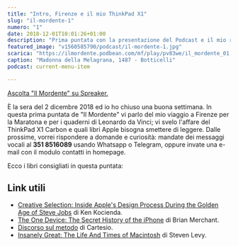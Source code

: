```yaml
---
title: "Intro, Firenze e il mio ThinkPad X1"
slug: "il-mordente-1"
numero: "1"
date: 2018-12-01T10:01:26+01:00
description: "Prima puntata con la presentazione del Podcast e il mio recente viaggio a Firenze."
featured_image: "v1560585790/podcast/il-mordente-1.jpg"
scarica: "https://ilmordente.podbean.com/mf/play/pv83we/il_mordente_01.mp3"
caption: "Madonna della Melagrana, 1487 - Botticelli"
podcast: current-menu-item

---
```

<a class="spreaker-player" href="https://www.spreaker.com/show/il-mordente" data-resource="episode_id=16368928" data-width="100%" data-height="200" data-theme="light" data-playlist="false" data-playlist-continuous="false" data-autoplay="false" data-live-autoplay="false" data-chapters-image="true" data-episode-image-position="right" data-hide-logo="false" data-hide-likes="false" data-hide-comments="false" data-hide-sharing="false" >Ascolta "Il Mordente" su Spreaker.</a>

È la sera del 2 dicembre 2018 ed io ho chiuso una buona settimana. In questa prima puntata de "Il Mordente" vi parlo del mio viaggio a Firenze per la Maratona e per i quaderni di Leonardo da Vinci; vi svelo l'affare del ThinkPad X1 Carbon e quali libri Apple bisogna smettere di leggere. Dalle prossime, vorrei rispondere a domande e curiosità: mandate dei messaggi vocali al **351 8516089** usando Whatsapp o Telegram, oppure invate una e-mail con il modulo contatti in homepage.

Ecco i libri consigliati in questa puntata:

## Link utili
<ul>
<li><a class="text-info" href="https://amzn.to/2L3TfKU" target="_blank" rel="nofollow" title="Vedi il libro Creative Selection su Amazon">Creative Selection: Inside Apple's Design Process During the Golden Age of Steve Jobs</a> di Ken Kocienda.</li>
<li><a class="text-info" href="https://amzn.to/2PloJfL" target="_blank" rel="nofollow" title="Vedi il libro The One Device su Amazon">The One Device: The Secret History of the iPhone</a> di Brian Merchant.</li>
<li><a class="text-info" href="https://amzn.to/2KYz0Oq" target="_blank" rel="nofollow" title="Vedi il libro Discorso sul metodo su Amazon">Discorso sul metodo</a> di Cartesio.</li>
<li><a class="text-info" href="https://amzn.to/2AVbP2T" target="_blank" rel="nofollow" title="Vedi il libro Insanely Great su Amazon">Insanely Great: The Life And Times of Macintosh</a> di Steven Levy.</li>
</ul>